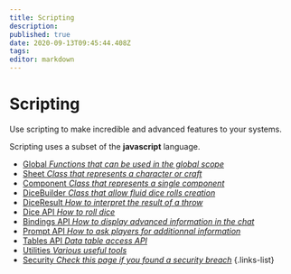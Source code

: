 ```yaml
---
title: Scripting
description: 
published: true
date: 2020-09-13T09:45:44.408Z
tags: 
editor: markdown
---
```


# Scripting
Use scripting to make incredible and advanced features to your systems.

Scripting uses a subset of the **javascript** language.

* [Global *Functions that can be used in the global scope*](/system-builder/scripting/global)
* [Sheet *Class that represents a character or craft*](/system-builder/scripting/sheet)
* [Component *Class that represents a single component*](/system-builder/scripting/component)
* [DiceBuilder *Class that allow fluid dice rolls creation*](/system-builder/scripting/dice-builder)
* [DiceResult *How to interpret the result of a throw*](/system-builder/scripting/dice-result)
* [Dice API *How to roll dice*](/system-builder/scripting/dice-api)
* [Bindings API *How to display advanced information in the chat*](/system-builder/scripting/bindings)
* [Prompt API *How to ask players for additionnal information*](/system-builder/scripting/prompt)
* [Tables API *Data table access API*](/system-builder/scripting/tables)
* [Utilities *Various useful tools*](/system-builder/scripting/utilities)
* [Security *Check this page if you found a security breach*](/system-builder/scripting/security)
{.links-list}